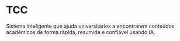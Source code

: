 # TCC
 Sistema inteligente que ajuda universitários a encontrarem conteúdos acadêmicos de forma rápida, resumida e confiável usando IA.
